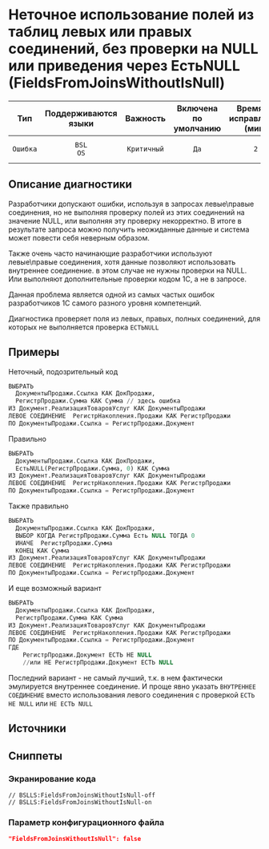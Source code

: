 # Неточное использование полей из таблиц левых или правых соединений, без проверки на NULL или приведения через ЕстьNULL (FieldsFromJoinsWithoutIsNull)

 Тип | Поддерживаются<br>языки | Важность | Включена<br>по умолчанию | Время на<br>исправление (мин) | Тэги 
 :-: | :-: | :-: | :-: | :-: | :-: 
 `Ошибка` | `BSL`<br>`OS` | `Критичный` | `Да` | `2` | `sql`<br>`suspicious`<br>`unpredictable` 

<!-- Блоки выше заполняются автоматически, не трогать -->
## Описание диагностики
<!-- Описание диагностики заполняется вручную. Необходимо понятным языком описать смысл и схему работу -->
Разработчики допускают ошибки, используя в запросах левые\правые соединения, но не выполняя проверку полей из этих соединений на значение NULL, или выполняя эту проверку некорректно.
В итоге в результате запроса можно получить неожиданные данные и система может повести себя неверным образом.

Также очень часто начинающие разработчики используют левые\правые соединения, хотя данные позволяют использовать внутреннее соединение. в этом случае не нужны проверки на NULL.
Или выполняют дополнительные проверки кодом 1С, а не в запросе.

Данная проблема является одной из самых частых ошибок разработчиков 1С самого разного уровня компетенций.

Диагностика проверяет поля из левых, правых, полных соединений, для которых не выполняется проверка `ЕСТЬNULL` 
## Примеры
<!-- В данном разделе приводятся примеры, на которые диагностика срабатывает, а также можно привести пример, как можно исправить ситуацию -->
Неточный, подозрительный код
```sql
ВЫБРАТЬ 
  ДокументыПродажи.Ссылка КАК ДокПродажи,
  РегистрПродажи.Сумма КАК Сумма // здесь ошибка
ИЗ Документ.РеализацияТоваровУслуг КАК ДокументыПродажи
ЛЕВОЕ СОЕДИНЕНИЕ  РегистрНакопления.Продажи КАК РегистрПродажи
ПО ДокументыПродажи.Ссылка = РегистрПродажи.Документ
```
Правильно
```sql
ВЫБРАТЬ 
  ДокументыПродажи.Ссылка КАК ДокПродажи,
  ЕстьNULL(РегистрПродажи.Сумма, 0) КАК Сумма
ИЗ Документ.РеализацияТоваровУслуг КАК ДокументыПродажи
ЛЕВОЕ СОЕДИНЕНИЕ  РегистрНакопления.Продажи КАК РегистрПродажи
ПО ДокументыПродажи.Ссылка = РегистрПродажи.Документ
```
Также правильно
```sql
ВЫБРАТЬ 
  ДокументыПродажи.Ссылка КАК ДокПродажи,
  ВЫБОР КОГДА РегистрПродажи.Сумма Есть NULL ТОГДА 0
  ИНАЧЕ  РегистрПродажи.Сумма 
  КОНЕЦ КАК Сумма
ИЗ Документ.РеализацияТоваровУслуг КАК ДокументыПродажи
ЛЕВОЕ СОЕДИНЕНИЕ  РегистрНакопления.Продажи КАК РегистрПродажи
ПО ДокументыПродажи.Ссылка = РегистрПродажи.Документ
```
И еще возможный вариант
```sql
ВЫБРАТЬ 
  ДокументыПродажи.Ссылка КАК ДокПродажи,
  РегистрПродажи.Сумма КАК Сумма
ИЗ Документ.РеализацияТоваровУслуг КАК ДокументыПродажи
ЛЕВОЕ СОЕДИНЕНИЕ  РегистрНакопления.Продажи КАК РегистрПродажи
ПО ДокументыПродажи.Ссылка = РегистрПродажи.Документ
ГДЕ
    РегистрПродажи.Документ ЕСТЬ НЕ NULL
    //или НЕ РегистрПродажи.Документ ЕСТЬ NULL
```
Последний вариант - не самый лучший, т.к. в нем фактически эмулируется внутреннее соединение. 
И проще явно указать `ВНУТРЕННЕЕ СОЕДИНЕНИЕ` вместо использования левого соединения с проверкой `ЕСТЬ НЕ NULL` или `НЕ ЕСТЬ NULL`

## Источники
<!-- Необходимо указывать ссылки на все источники, из которых почерпнута информация для создания диагностики -->
<!-- Примеры источников

* Источник: [Стандарт: Тексты модулей](https://its.1c.ru/db/v8std#content:456:hdoc)
* Полезная информация: [Отказ от использования модальных окон](https://its.1c.ru/db/metod8dev#content:5272:hdoc)
* Источник: [Cognitive complexity, ver. 1.4](https://www.sonarsource.com/docs/CognitiveComplexity.pdf) -->

## Сниппеты

<!-- Блоки ниже заполняются автоматически, не трогать -->
### Экранирование кода

```bsl
// BSLLS:FieldsFromJoinsWithoutIsNull-off
// BSLLS:FieldsFromJoinsWithoutIsNull-on
```

### Параметр конфигурационного файла

```json
"FieldsFromJoinsWithoutIsNull": false
```
